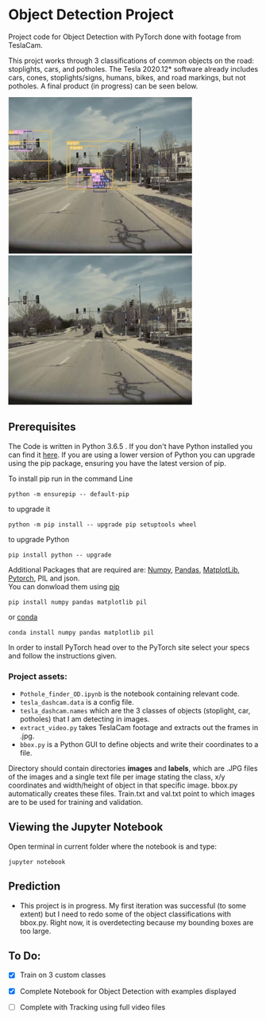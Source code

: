  # Object Detection Project

Project code for Object Detection with PyTorch done with footage from TeslaCam.

This projct works through 3 classifications of common objects on the road: stoplights, cars, and potholes. The Tesla 2020.12* software already includes cars, cones, stoplights/signs, humans, bikes, and road markings, but not potholes. A final product (in progress) can be seen below. 

<img src="2020-04-01_12-59-14_00052-det.jpg" width="370" height="315" /><img src="2020-04-01_12-59-14_00052.jpg" width="370" height="300" />

## Prerequisites
The Code is written in Python 3.6.5 . If you don't have Python installed you can find it [here](https://www.python.org/downloads/). If you are using a lower version of Python you can upgrade using the pip package, ensuring you have the latest version of pip. 

To install pip run in the command Line
```
python -m ensurepip -- default-pip 
``` 
to upgrade it
```
python -m pip install -- upgrade pip setuptools wheel
```
to upgrade Python
```
pip install python -- upgrade
```
Additional Packages that are required are: [Numpy](http://www.numpy.org/), [Pandas](https://pandas.pydata.org/), [MatplotLib](https://matplotlib.org/), [Pytorch](https://pytorch.org/), PIL and json.\
You can donwload them using [pip](https://pypi.org/project/pip/)
```
pip install numpy pandas matplotlib pil
```
or [conda](https://anaconda.org/anaconda/python)
```
conda install numpy pandas matplotlib pil
```
In order to install PyTorch head over to the PyTorch site select your specs and follow the instructions given.	

### Project assets:

- `Pothole_finder_OD.ipynb` is the notebook containing relevant code. 
- `tesla_dashcam.data` is a config file.
- `tesla_dashcam.names` which are the 3 classes of objects (stoplight, car, potholes) that I am detecting in images.
- `extract_video.py` takes TeslaCam footage and extracts out the frames in .jpg.
- `bbox.py` is a Python GUI to define objects and write their coordinates to a file. 


Directory should contain directories **images** and **labels**, which are .JPG files of the images and a single text file per image stating the class, x/y coordinates and width/height of object in that specific image. bbox.py automatically creates these files. Train.txt and val.txt point to which images are to be used for training and validation.

## Viewing the Jupyter Notebook

Open terminal in current folder where the notebook is and type:
```
jupyter notebook
```


## Prediction
* This project is in progress. My first iteration was successful (to some extent) but I need to redo some of the object classifications with bbox.py. Right now, it is overdetecting because my bounding boxes are too large. 

## To Do: 

- [x] Train on 3 custom classes 
- [x] Complete Notebook for Object Detection with examples displayed
- [ ] Complete with Tracking using full video files  

